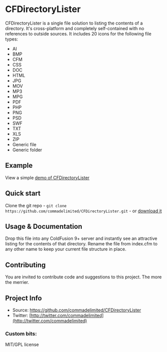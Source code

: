 # CFDirectoryLister

CFDirectoryLister is a single file solution to listing the contents of a directory. It's cross-platform and completely self-contained with no references to outside sources. It includes 20 icons for the following file types:

* AI
* BMP
* CFM
* CSS
* DOC
* HTML
* JPG
* MOV
* MP3
* MPG
* PDF
* PHP
* PNG
* PSD
* SWF
* TXT
* XLS
* ZIP
* Generic file
* Generic folder

## Example
View a simple [demo of CFDirectoryLister](http://andymatthews.net/uploads/)

## Quick start

Clone the git repo - `git clone https://github.com/commadelimited/CFDirectoryLister.git` - or [download it](https://github.com/commadelimited/CFDirectoryLister/zipball/master)

## Usage & Documentation

Drop this file into any ColdFusion 9+ server and instantly see an attractive listing for the contents of that directory. Rename the file from index.cfm to any other name to keep your current file structure in place.

## Contributing

You are invited to contribute code and suggestions to this project. The more the merrier.

## Project Info

* Source: https://github.com/commadelimited/CFDirectoryLister
* Twitter: [http://twitter.com/commadelimited](http://twitter.com/commadelimited)

### Custom bits:

MIT/GPL license

